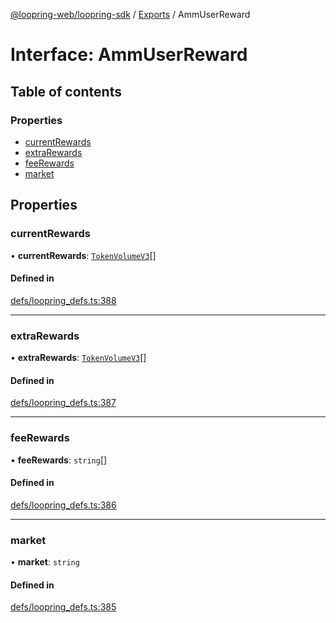 [@loopring-web/loopring-sdk](../README.md) / [Exports](../modules.md) / AmmUserReward

# Interface: AmmUserReward

## Table of contents

### Properties

- [currentRewards](AmmUserReward.md#currentrewards)
- [extraRewards](AmmUserReward.md#extrarewards)
- [feeRewards](AmmUserReward.md#feerewards)
- [market](AmmUserReward.md#market)

## Properties

### currentRewards

• **currentRewards**: [`TokenVolumeV3`](TokenVolumeV3.md)[]

#### Defined in

[defs/loopring_defs.ts:388](https://github.com/Loopring/loopring_sdk/blob/d5fca11/src/defs/loopring_defs.ts#L388)

___

### extraRewards

• **extraRewards**: [`TokenVolumeV3`](TokenVolumeV3.md)[]

#### Defined in

[defs/loopring_defs.ts:387](https://github.com/Loopring/loopring_sdk/blob/d5fca11/src/defs/loopring_defs.ts#L387)

___

### feeRewards

• **feeRewards**: `string`[]

#### Defined in

[defs/loopring_defs.ts:386](https://github.com/Loopring/loopring_sdk/blob/d5fca11/src/defs/loopring_defs.ts#L386)

___

### market

• **market**: `string`

#### Defined in

[defs/loopring_defs.ts:385](https://github.com/Loopring/loopring_sdk/blob/d5fca11/src/defs/loopring_defs.ts#L385)
